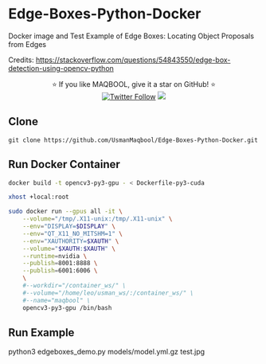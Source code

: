 # Edge-Boxes-Python-Docker
Docker image and Test Example of Edge Boxes: Locating Object Proposals from Edges

Credits: https://stackoverflow.com/questions/54843550/edge-box-detection-using-opencv-python

<p align="center">
  ⭐️ If you like MAQBOOL, give it a star on GitHub! ⭐️
  <br>
  <a href="https://twitter.com/MUsmanMBhutta"><img src="https://img.shields.io/twitter/follow/MUsmanMBhutta.svg?style=social" alt="Twitter Follow" /></a>
  <a href="#license"><img src="https://img.shields.io/github/license/sourcerer-io/hall-of-fame.svg?colorB=ff0000"></a>
</p>

## Clone

```
git clone https://github.com/UsmanMaqbool/Edge-Boxes-Python-Docker.git

```
## Run Docker Container
```sh
docker build -t opencv3-py3-gpu - < Dockerfile-py3-cuda

xhost +local:root

sudo docker run --gpus all -it \
    --volume="/tmp/.X11-unix:/tmp/.X11-unix" \
    --env="DISPLAY=$DISPLAY" \
    --env="QT_X11_NO_MITSHM=1" \
    --env="XAUTHORITY=$XAUTH" \
    --volume="$XAUTH:$XAUTH" \
    --runtime=nvidia \
    --publish=8001:8888 \
    --publish=6001:6006 \
    \
    #--workdir="/container_ws/" \
    #--volume="/home/leo/usman_ws/:/container_ws/" \
    #--name="maqbool" \
    opencv3-py3-gpu /bin/bash
```

## Run Example
python3 edgeboxes_demo.py models/model.yml.gz test.jpg